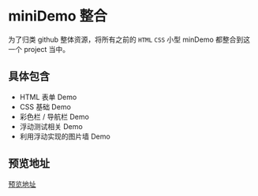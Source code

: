 # miniDemo 整合
为了归类 github 整体资源，将所有之前的 `HTML` `CSS` 小型 minDemo 都整合到这一个 project 当中。

## 具体包含
- HTML 表单 Demo
- CSS 基础 Demo
- 彩色栏 / 导航栏 Demo
- 浮动测试相关 Demo
- 利用浮动实现的图片墙 Demo

## 预览地址
[预览地址]()